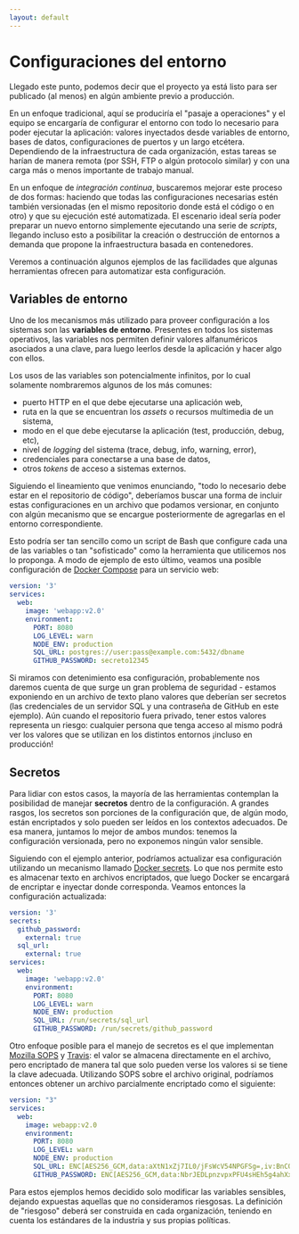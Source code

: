 ```yaml
---
layout: default
---
```


# Configuraciones del entorno

Llegado este punto, podemos decir que el proyecto ya está listo para ser publicado (al menos) en algún ambiente previo a producción. 

En un enfoque tradicional, aquí se produciría el "pasaje a operaciones" y el equipo se encargaría de configurar el entorno con todo lo necesario para poder ejecutar la aplicación: valores inyectados desde variables de entorno, bases de datos, configuraciones de puertos y un largo etcétera. Dependiendo de la infraestructura de cada organización, estas tareas se harían de manera remota (por SSH, FTP o algún protocolo similar) y con una carga más o menos importante de trabajo manual.

En un enfoque de _integración continua_, buscaremos mejorar este proceso de dos formas: haciendo que todas las configuraciones necesarias estén también versionadas (en el mismo repositorio donde está el código o en otro) y que su ejecución esté automatizada. El escenario ideal sería poder preparar un nuevo entorno simplemente ejecutando una serie de _scripts_, llegando incluso esto a posibilitar la creación o destrucción de entornos a demanda que propone la infraestructura basada en contenedores.

Veremos a continuación algunos ejemplos de las facilidades que algunas herramientas ofrecen para automatizar esta configuración.

## Variables de entorno

Uno de los mecanismos más utilizado para proveer configuración a los sistemas son las **variables de entorno**. Presentes en todos los sistemas operativos, las variables nos permiten definir valores alfanuméricos asociados a una clave, para luego leerlos desde la aplicación y hacer algo con ellos.

Los usos de las variables son potencialmente infinitos, por lo cual solamente nombraremos algunos de los más comunes:
* puerto HTTP en el que debe ejecutarse una aplicación web,
* ruta en la que se encuentran los _assets_ o recursos multimedia de un sistema,
* modo en el que debe ejecutarse la aplicación (test, producción, debug, etc),
* nivel de _logging_ del sistema (trace, debug, info, warning, error),
* credenciales para conectarse a una base de datos,
* otros _tokens_ de acceso a sistemas externos.

Siguiendo el lineamiento que venimos enunciando, "todo lo necesario debe estar en el repositorio de código", deberíamos buscar una forma de incluir estas configuraciones en un archivo que podamos versionar, en conjunto con algún mecanismo que se encargue posteriormente de agregarlas en el entorno correspondiente. 

Esto podría ser tan sencillo como un script de Bash que configure cada una de las variables o tan "sofisticado" como la herramienta que utilicemos nos lo proponga. A modo de ejemplo de esto último, veamos una posible configuración de [Docker Compose](https://docs.docker.com/compose/) para un servicio web:

```yaml
version: '3'
services:
  web:
    image: 'webapp:v2.0'
    environment:
      PORT: 8080
      LOG_LEVEL: warn
      NODE_ENV: production
      SQL_URL: postgres://user:pass@example.com:5432/dbname
      GITHUB_PASSWORD: secreto12345
```

Si miramos con detenimiento esa configuración, probablemente nos daremos cuenta de que surge un gran problema de seguridad - estamos exponiendo en un archivo de texto plano valores que deberían ser secretos (las credenciales de un servidor SQL y una contraseña de GitHub en este ejemplo). Aún cuando el repositorio fuera privado, tener estos valores representa un riesgo: cualquier persona que tenga acceso al mismo podrá ver los valores que se utilizan en los distintos entornos ¡incluso en producción!

## Secretos

Para lidiar con estos casos, la mayoría de las herramientas contemplan la posibilidad de manejar **secretos** dentro de la configuración. A grandes rasgos, los secretos son porciones de la configuración que, de algún modo, están encriptados y solo pueden ser leídos en los contextos adecuados. De esa manera, juntamos lo mejor de ambos mundos: tenemos la configuración versionada, pero no exponemos ningún valor sensible.

Siguiendo con el ejemplo anterior, podríamos actualizar esa configuración utilizando un mecanismo llamado [Docker secrets](https://docs.docker.com/engine/swarm/secrets/). Lo que nos permite esto es almacenar texto en archivos encriptados, que luego Docker se encargará de encriptar e inyectar donde corresponda. Veamos entonces la configuración actualizada:

```yaml
version: '3'
secrets:
  github_password:
    external: true
  sql_url:
    external: true
services:
  web:
    image: 'webapp:v2.0'
    environment:
      PORT: 8080
      LOG_LEVEL: warn
      NODE_ENV: production
      SQL_URL: /run/secrets/sql_url
      GITHUB_PASSWORD: /run/secrets/github_password
```

Otro enfoque posible para el manejo de secretos es el que implementan [Mozilla SOPS](https://github.com/mozilla/sops) y [Travis](http://travis-ci.com/): el valor se almacena directamente en el archivo, pero encriptado de manera tal que solo pueden verse los valores si se tiene la clave adecuada. Utilizando SOPS sobre el archivo original, podríamos entonces obtener un archivo parcialmente encriptado como el siguiente:

```yaml
version: "3"
services:
  web:
    image: webapp:v2.0
    environment:
      PORT: 8080
      LOG_LEVEL: warn
      NODE_ENV: production
      SQL_URL: ENC[AES256_GCM,data:aXtN1xZj7IL0/jFsWcV54NPGFSg=,iv:BnCQuQ3YR1FFQ0MaA28q7nwT8tovlPeBLdnGVGBls7I=,tag:7hWh4Itq7D0RslQ+fHAVDw==,type:str]
      GITHUB_PASSWORD: ENC[AES256_GCM,data:NbrJEDLpnzvpxPFU4sHEh5g4ahXx0bXQcbO5mg==,iv:0dmH0ve/yn0FwGL4wTxBlAdsDKxAoPS/m+kL8nIrQ8U=,tag:G+vG+X4alEO2hOheUXfyaw==,type:str]
```

Para estos ejemplos hemos decidido solo modificar las variables sensibles, dejando expuestas aquellas que no consideramos riesgosas. La definición de "riesgoso" deberá ser construida en cada organización, teniendo en cuenta los estándares de la industria y sus propias políticas.

